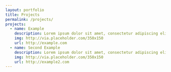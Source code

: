 ```yaml
---
layout: portfolio
title: Projects
permalink: /projects/
projects:
  - name: Example
    description: Lorem ipsum dolor sit amet, consectetur adipiscing elit, sed do eiusmod tempor incididunt ut labore et dolore magna aliqua.
    img: http://via.placeholder.com/350x150
    url: http://example.com
  - name: Second Example
    description: Lorem ipsum dolor sit amet, consectetur adipiscing elit, sed do eiusmod tempor incididunt ut labore et dolore magna aliqua.
    img: http://via.placeholder.com/350x150
    url: http://example2.com
---
```

